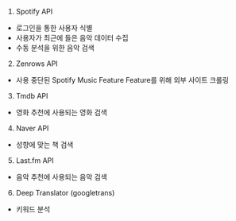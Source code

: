 1. Spotify API
- 로그인을 통한 사용자 식별
- 사용자가 최근에 들은 음악 데이터 수집
- 수동 분석을 위한 음악 검색
2. Zenrows API
- 사용 중단된 Spotify Music Feature Feature를 위해 외부 사이트 크롤링
3. Tmdb API
- 영화 추천에 사용되는 영화 검색
4. Naver API
- 성향에 맞는 책 검색
5. Last.fm API 
- 음악 추천에 사용되는 음악 검색
6. Deep Translator (googletrans)
- 키워드 분석